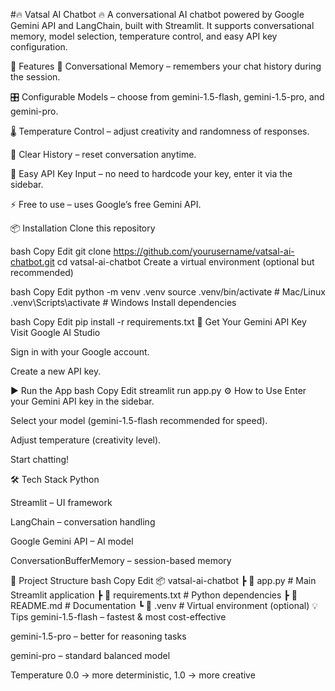 #🔥 Vatsal AI Chatbot 🔥
A conversational AI chatbot powered by Google Gemini API and LangChain, built with Streamlit.
It supports conversational memory, model selection, temperature control, and easy API key configuration.

🚀 Features
💬 Conversational Memory – remembers your chat history during the session.

🎛️ Configurable Models – choose from gemini-1.5-flash, gemini-1.5-pro, and gemini-pro.

🌡️ Temperature Control – adjust creativity and randomness of responses.

🧹 Clear History – reset conversation anytime.

🔑 Easy API Key Input – no need to hardcode your key, enter it via the sidebar.

⚡ Free to use – uses Google’s free Gemini API.

📦 Installation
Clone this repository

bash
Copy
Edit
git clone https://github.com/yourusername/vatsal-ai-chatbot.git
cd vatsal-ai-chatbot
Create a virtual environment (optional but recommended)

bash
Copy
Edit
python -m venv .venv
source .venv/bin/activate    # Mac/Linux
.venv\Scripts\activate       # Windows
Install dependencies

bash
Copy
Edit
pip install -r requirements.txt
🔑 Get Your Gemini API Key
Visit Google AI Studio

Sign in with your Google account.

Create a new API key.

▶️ Run the App
bash
Copy
Edit
streamlit run app.py
⚙️ How to Use
Enter your Gemini API key in the sidebar.

Select your model (gemini-1.5-flash recommended for speed).

Adjust temperature (creativity level).

Start chatting!

🛠️ Tech Stack
Python

Streamlit – UI framework

LangChain – conversation handling

Google Gemini API – AI model

ConversationBufferMemory – session-based memory

📂 Project Structure
bash
Copy
Edit
📦 vatsal-ai-chatbot
 ┣ 📜 app.py                # Main Streamlit application
 ┣ 📜 requirements.txt      # Python dependencies
 ┣ 📜 README.md             # Documentation
 ┗ 📂 .venv                  # Virtual environment (optional)
💡 Tips
gemini-1.5-flash – fastest & most cost-effective

gemini-1.5-pro – better for reasoning tasks

gemini-pro – standard balanced model

Temperature 0.0 → more deterministic, 1.0 → more creative
